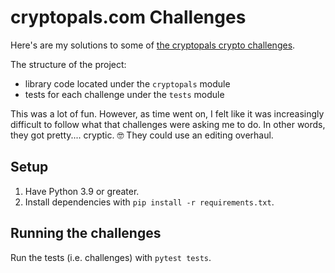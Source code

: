 # cryptopals.com Challenges

Here's are my solutions to some of [the cryptopals crypto challenges](https://cryptopals.com/).

The structure of the project:

- library code located under the `cryptopals` module
- tests for each challenge under the `tests` module

This was a lot of fun. However, as time went on, I felt like it was increasingly difficult
to follow what that challenges were asking me to do. In other words, they got pretty.... cryptic. 🤓
They could use an editing overhaul.

## Setup

1. Have Python 3.9 or greater.
2. Install dependencies with `pip install -r requirements.txt`.

## Running the challenges

Run the tests (i.e. challenges) with `pytest tests`.
